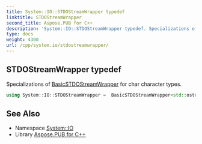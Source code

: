 ```yaml
---
title: System::IO::STDOStreamWrapper typedef
linktitle: STDOStreamWrapper
second_title: Aspose.PUB for C++
description: 'System::IO::STDOStreamWrapper typedef. Specializations of BasicSTDOStreamWrapper for char character types in C++.'
type: docs
weight: 4300
url: /cpp/system.io/stdostreamwrapper/
---
```

## STDOStreamWrapper typedef


Specializations of [BasicSTDOStreamWrapper](../basicstdostreamwrapper/) for char character types.

```cpp
using System::IO::STDOStreamWrapper =  BasicSTDOStreamWrapper<std::ostream>
```

## See Also

* Namespace [System::IO](../)
* Library [Aspose.PUB for C++](../../)
